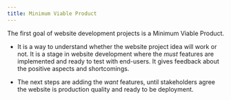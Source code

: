 ```yaml
---
title: Minimum Viable Product​
---
```


The first goal of website development projects is a Minimum Viable Product.

- It is a way to understand whether the website project idea will work or not. It is a stage in website development where the *must* features are implemented and ready to test with end-users. It gives feedback about the positive aspects and shortcomings.

- The next steps are adding the *want* features, until stakeholders agree the website is production quality and ready to be deployment.